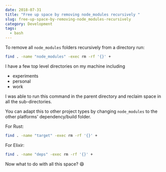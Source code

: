 ```yaml
---
date: 2018-07-31
title: "Free up space by removing node_modules recursively "
slug: free-up-space-by-removing-node_modules-recursively
category: Development
tags:
  - bash
---
```


To remove all `node_modules` folders recursively from a directory run:

```bash
find . -name "node_modules" -exec rm -rf '{}' +
```

I have a few top level directories on my machine including

- experiments
- personal
- work

I was able to run this command in the parent directory and reclaim space in all the sub-directories. 

You can adapt this to other project types by changing `node_modules` to the other platforms' dependency/build folder. 

For Rust: 
```bash
find . -name "target" -exec rm -rf '{}' +
```

For Elixir: 
```bash
find . -name "deps" -exec rm -rf '{}' +
```

Now what to do with all this space? 😄